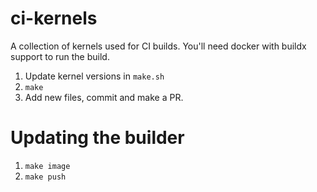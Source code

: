 # ci-kernels

A collection of kernels used for CI builds. You'll need docker with buildx support
to run the build.

1. Update kernel versions in `make.sh`
2. `make`
3. Add new files, commit and make a PR.

# Updating the builder

1. `make image`
2. `make push`
